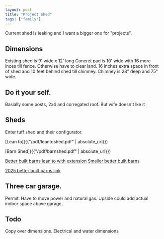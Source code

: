 ```yaml
--- 
layout: post
title: "Project shed"
tags: ["family"]
---
```


Current shed is leaking and I want a bigger one for "projects".   

## Dimensions
Existing shed is 9' wide x 12' long
Concret pad is 10' wide with 16 more inces till fence. Otherwise have to clear land. 
16 inches extra space in front of shed and 10 feet behind shed till chimney.
Chimney is 28" deep and 75" wide. 

## Do it your self.
Basially some posts, 2x4 and corregated roof.
But wife doesn't lke it

## Sheds
Enter tuff shed and their configurator.

[Lean to]({{"/pdf/leantoshed.pdf" | absolute_url}})

[Barn Shed]({{"/pdf/barnshed.pdf" | absolute_url}})


[Better built barns lean to with extension](https://shedview.betterbuiltbarns.com/?lng=en-US#ef8433c20d9a31d843d767f80d1bbb1d)
[Smaller better built barns](https://shedview.betterbuiltbarns.com/#956fad3e86b20f5969ad3d268573fcca)

[2025 better built barns link](https://shedview.betterbuiltbarns.com/?lng=en-US#67416c01b583973f47e1086428d23bc9)

## Three car garage.
Permit.
Have to move power and natural gas.
Upside could add actual indoor space above garage.

## Todo
Copy over dimensions.
Electrical and water dimensions
